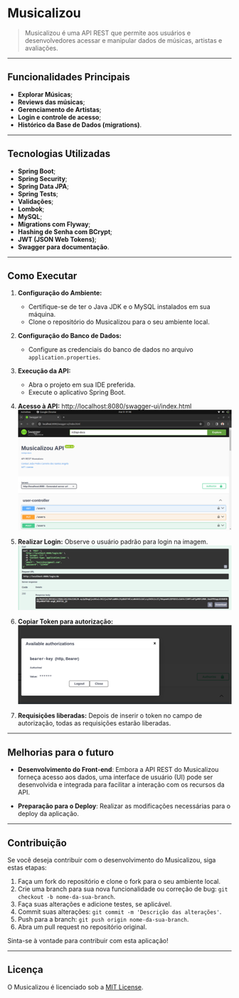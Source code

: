 # Musicalizou

> Musicalizou é uma API REST que permite aos usuários e desenvolvedores acessar e 
> manipular dados de músicas, artistas e avaliações. 


---
## Funcionalidades Principais

- **Explorar Músicas**;
- **Reviews das músicas**;
- **Gerenciamento de Artistas**; 
- **Login e controle de acesso**;
- **Histórico da Base de Dados (migrations)**.


---
## Tecnologias Utilizadas

- **Spring Boot**; 
- **Spring Security**;
- **Spring Data JPA**;
- **Spring Tests**;
- **Validações**;
- **Lombok**;
- **MySQL**; 
- **Migrations com Flyway**;
- **Hashing de Senha com BCrypt**;
- **JWT (JSON Web Tokens)**;
- **Swagger para documentação**.


---
## Como Executar

1. **Configuração do Ambiente:**
    - Certifique-se de ter o Java JDK e o MySQL instalados em sua máquina.
    - Clone o repositório do Musicalizou para o seu ambiente local.

2. **Configuração do Banco de Dados:**
    - Configure as credenciais do banco de dados no arquivo `application.properties`.

3. **Execução da API:**
    - Abra o projeto em sua IDE preferida.
    - Execute o aplicativo Spring Boot.

4. **Acesso à API:**
    http://localhost:8080/swagger-ui/index.html
    ![telaInicial](images/telaInicialSwagger.png)

5. **Realizar Login:** Observe o usuário padrão para login
    na imagem.
    ![loginExample](images/loginExample.png)

6. **Copiar Token para autorização:**
    ![tokenExample](images/tokenExample.png)

7. **Requisições liberadas:**
    Depois de inserir o token no campo de autorização,
    todas as requisições estarão liberadas.

---
## Melhorias para o futuro

- **Desenvolvimento do Front-end**: Embora a API REST do Musicalizou forneça acesso aos dados, uma interface de usuário (UI) pode ser desenvolvida e integrada para facilitar a interação com os recursos da API.

- **Preparação para o Deploy**: Realizar as modificações necessárias para o deploy da aplicação.

---
## Contribuição

Se você deseja contribuir com o desenvolvimento do Musicalizou, siga estas etapas:

1. Faça um fork do repositório e clone o fork para o seu ambiente local.
2. Crie uma branch para sua nova funcionalidade ou correção de bug: `git checkout -b nome-da-sua-branch`.
3. Faça suas alterações e adicione testes, se aplicável.
4. Commit suas alterações: `git commit -m 'Descrição das alterações'`.
5. Push para a branch: `git push origin nome-da-sua-branch`.
6. Abra um pull request no repositório original.

Sinta-se à vontade para contribuir com esta aplicação!


---
## Licença

O Musicalizou é licenciado sob a [MIT License](LICENSE).

